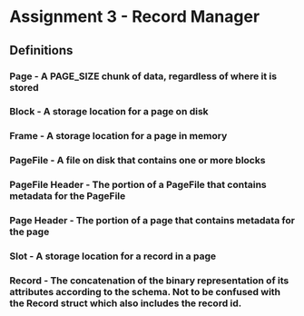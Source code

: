 # Assignment 3 - Record Manager

## Definitions
### Page - A PAGE_SIZE chunk of data, regardless of where it is stored
### Block - A storage location for a page on disk
### Frame - A storage location for a page in memory
### PageFile - A file on disk that contains one or more blocks
### PageFile Header - The portion of a PageFile that contains metadata for the PageFile
### Page Header - The portion of a page that contains metadata for the page
### Slot - A storage location for a record in a page
### Record - The concatenation of the binary representation of its attributes according to the schema. Not to be confused with the Record struct which also includes the record id.
